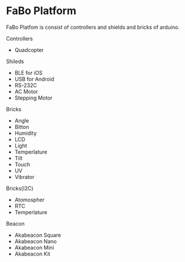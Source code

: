 # FaBo Platform

FaBo Platfom is consist of controllers and shields and bricks of arduino.

Controllers
- Quadcopter

Shileds
- BLE for iOS 
- USB for Android
- RS-232C
- AC Motor
- Stepping Motor
 
Bricks
- Angle
- Bitton
- Humidity
- LCD
- Light
- Temperlature
- Tilt
- Touch
- UV
- Vibrator

Bricks(I2C)
- Atomospher
- RTC
- Temperlature

Beacon
- Akabeacon Square
- Akabeacon Nano
- Akabeacon Mini
- Akabeacon Kit
